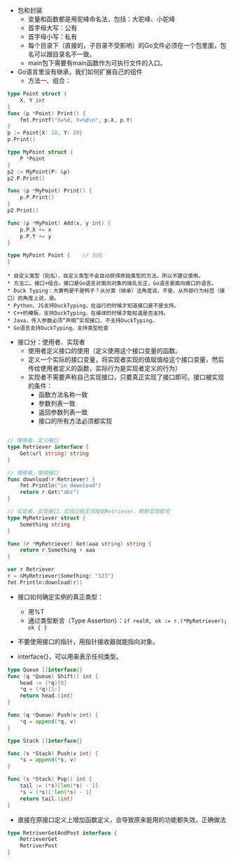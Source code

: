 * 包和封装
    * 变量和函数都是用驼峰命名法，包括：大驼峰、小驼峰
    * 首字母大写：公有
    * 首字母小写：私有
    * 每个目录下（直接的，子目录不受影响）的Go文件必须在一个包里面，包名可以跟目录名不一致。
    * main包下需要有main函数作为可执行文件的入口。
* Go语言里没有继承，我们如何扩展自己的组件
    * 方法一、组合：
```go
type Point struct {
    X, Y int
}
func (p *Point) Print() {
    fmt.Printf("X=%d, Y=%d\n", p.X, p.Y)
}
p := Point{X: 10, Y: 20}
p.Print()

type MyPoint struct {
    P *Point
}
p2 := MyPoint{P: &p}
p2.P.Print()

func (p *MyPoint) Print() {
    p.P.Print()
}
p2.Print()

func (p *MyPoint) Add(x, y int) {
    p.P.X += x
    p.P.Y += y
}

type MyPoint Point {    // 别名
}
```

    * 自定义类型（别名），自定义类型不会自动获得原始类型的方法。所以不建议使用。
    * 方法二、接口+组合。接口是Go语言对面向对象的拨乱反正，Go语言是面向接口的语言。
    * Duck Typing：大黄鸭是不是鸭子？从分类（继承）法角度说，不是。从外部行为标签（接口）的角度上说，是。
    * Python、JS支持DuckTyping，在运行的时候才知道接口是不是支持。
    * C++的模板，支持DuckTyping。在编译的时候才能知道是否支持。
    * Java，传入参数必须“声明”实现接口，不支持DuckTyping。
    * Go语言支持DuckTyping，支持类型检查
* 接口分：使用者、实现者
    * 使用者定义接口的使用（定义使用这个接口变量的函数。
    * 定义一个实际的接口变量，将实现者实现的值赋值给这个接口变量，然后传给使用者定义的函数，实际行为是实现者定义的行为）
    * 实现者不需要声称自己实现接口，只要真正实现了接口即可。接口被实现的条件：
        * 函数方法名称一致
        * 参数列表一致
        * 返回参数列表一致
        * 接口的所有方法必须都实现
```go

// 使用者，定义接口
type Retriever interface {
    Get(url string) string
}

// 使用者，使用接口
func download(r Retriever) {
    fmt.Println("in download")
    return r.Get("abc")
}

// 实现者，实现接口，实现过程无须用到Retriever，默默实现即可
type MyRetriever struct {
    Something string
}

func (r *MyRetriever) Get(aaa string) string {
    return r.Something + aaa
}

var r Retriever
r = &MyRetriever{Something: "123"}
fmt.Println(download(r))
```

* 接口如何确定实例的真正类型：
    * 用%T
    * 通过类型断言（Type Assertion）：` if realR, ok := r.(*MyRetriever); ok { } ` 

* 不要使用接口的指针，用指针接收器就能指向对象。
* interface{}，可以用来表示任何类型。
```go
type Queue []interface{}
func (q *Queue) Shift() int {
    head := (*q)[0]
    *q = (*q)[1:]
    return head.(int)
}

func (q *Queue) Push(v int) {
    *q = append(*q, v)
}

type Stack []interface{}

func (s *Stack) Push(v int) {
    *s = append(*s, v)
}

func (s *Stack) Pop() int {
    tail := (*s)[len(*s) - 1]
    *s = (*s)[:len(*s) - 1]
    return tail.(int)
}
```

* 直接在原接口定义上增加函数定义，会导致原来能用的功能都失效。正确做法
```go
type RetriverGetAndPost interface {
    RetrieverGet
    RetriverPost
}
```
